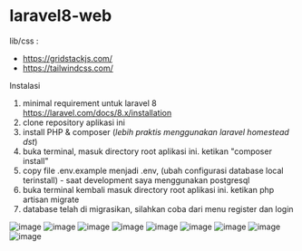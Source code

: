 
# laravel8-web

lib/css :
- https://gridstackjs.com/
- https://tailwindcss.com/

Instalasi
1. minimal requirement untuk laravel 8 https://laravel.com/docs/8.x/installation
2. clone repository aplikasi ini
3. install PHP & composer (*lebih praktis menggunakan laravel homestead dst*)
4. buka terminal, masuk directory root aplikasi ini. ketikan "composer install"
5. copy file .env.example menjadi .env, (ubah configurasi database local terinstall) - saat development saya menggunakan postgresql
6. buka terminal kembali masuk directory root aplikasi ini. ketikan php artisan migrate
7. database telah di migrasikan, silahkan coba dari menu register dan login


![image](https://user-images.githubusercontent.com/311463/116722531-b51d7900-aa08-11eb-8737-4ffd934b2382.png)
![image](https://user-images.githubusercontent.com/311463/116722553-bc448700-aa08-11eb-9943-03c1a05b522e.png)
![image](https://user-images.githubusercontent.com/311463/116722574-c4042b80-aa08-11eb-998d-c7774f960465.png)
![image](https://user-images.githubusercontent.com/311463/116722596-cd8d9380-aa08-11eb-962b-8fb5bb9829bf.png)
![image](https://user-images.githubusercontent.com/311463/116722635-d9795580-aa08-11eb-8c49-0ac32108617f.png)
![image](https://user-images.githubusercontent.com/311463/116722667-e4cc8100-aa08-11eb-919e-7b94f976cd06.png)
![image](https://user-images.githubusercontent.com/311463/116722685-eb5af880-aa08-11eb-9009-fd863604f0e8.png)
![image](https://user-images.githubusercontent.com/311463/116722712-f1e97000-aa08-11eb-8eb5-bcf1da556680.png)
![image](https://user-images.githubusercontent.com/311463/116722735-fc0b6e80-aa08-11eb-957a-193772417a1e.png)

